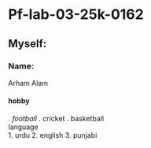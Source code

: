 # Pf-lab-03-25k-0162
## Myself: ##
 ### Name: ###
  Arham Alam
  #### hobby ####
   .  *football*
   .  cricket
   .  basketball
<br/>
    language 
   <br/>
    1. urdu
    2. english
    3. punjabi
 
